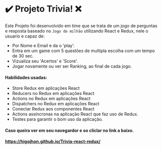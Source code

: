 # :heavy_check_mark: Projeto Trivia! :x:

Este Projeto foi desenvolvido em time que se trata de um jogo de perguntas e resposta baseado no `Jogo do milhão` utilizando React e Redux, nele o usuario e capaz de:

* Por Nome e Email e da o 'play'.
* Entra em um game com 5 questões de multipla escolha com um tempo de 30 sec.
* Vizualiza seu 'Acertos' e 'Score'.
* Jogar novamente ou ver ser Ranking, ao final de cada jogo.

#### Habilidades usadas:

* Store Redux em aplicações React
* Reducers no Redux em aplicações React
* Actions no Redux em aplicações React
* Dispatchers no Redux em aplicações React
* Conectar Redux aos componentes React
* Actions assíncronas na aplicação React que faz uso de Redux.
* Testes para garantir o bom uso da aplicação.

#### Caso queira ver em seu navegardor e so cliclar no link a baixo.
#### https://higojhon.github.io/Trivia-react-redux/
